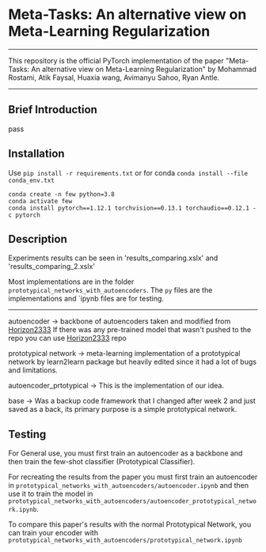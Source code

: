 # Meta-Tasks: An alternative view on Meta-Learning Regularization
--------

This repository is the official PyTorch implementation of the paper "Meta-Tasks: An alternative view on Meta-Learning Regularization" by Mohammad Rostami, Atik Faysal, Huaxia wang, Avimanyu Sahoo, Ryan Antle. 

--------

## Brief Introduction

pass

## Installation

Use `pip install -r requirements.txt` or for conda `conda install --file conda_env.txt`

```
conda create -n few python=3.8
conda activate few
conda install pytorch==1.12.1 torchvision==0.13.1 torchaudio==0.12.1 -c pytorch
```

## Description

Experiments results can be seen in 'results_comparing.xslx' and 'results_comparing_2.xslx'

Most implementations are in the folder `prototypical_networks_with_autoencoders`. The `py` files are the implementations and `ipynb files are for testing. 

--------

autoencoder -> backbone of autoencoders taken and modified from [Horizon2333](https://github.com/Horizon2333/imagenet-autoencoder/blob/main/models/resnet.py)
If there was any pre-trained model that wasn't pushed to the repo you can use [Horizon2333](https://github.com/Horizon2333/imagenet-autoencoder/blob/main/models/resnet.py) repo

prototypical network -> meta-learning implementation of a prototypical network by learn2learn package but heavily edited since it had a lot of bugs and limitations.

autoencoder_prtotypical -> This is the implementation of our idea.

base -> Was a backup code framework that I changed after week 2 and just saved as a back, its primary purpose is a simple prototypical network.

## Testing
For General use, you must first train an autoencoder as a backbone and then train the few-shot classifier (Prototypical Classifier).

For recreating the results from the paper you must first train an autoencoder in `prototypical_networks_with_autoencoders/autoencoder.ipynb` and then use it to train the model in `prototypical_networks_with_autoencoders/autoencoder_prototypical_network.ipynb`.

To compare this paper's results with the normal Prototypical Network, you can train your encoder with `prototypical_networks_with_autoencoders/prototypical_network.ipynb`


